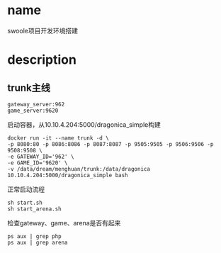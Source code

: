 # name
swoole项目开发环境搭建

# description


## trunk主线
```
gateway_server:962 
game_server:9620
```

启动容器，从10.10.4.204:5000/dragonica_simple构建
```
docker run -it --name trunk -d \
-p 8080:80 -p 8086:8086 -p 8087:8087 -p 9505:9505 -p 9506:9506 -p 9508:9508 \
-e GATEWAY_ID='962' \
-e GAME_ID='9620' \
-v /data/dream/menghuan/trunk:/data/dragonica 10.10.4.204:5000/dragonica_simple bash 
```

正常启动流程
```
sh start.sh 
sh start_arena.sh 
```

检查gateway、game、arena是否有起来

```
ps aux | grep php
ps aux | grep arena
```